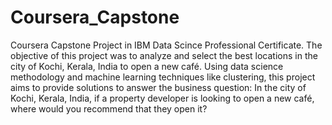 # Coursera_Capstone
Coursera Capstone Project in IBM Data Scince Professional Certificate. 
The objective of this  project was to analyze and select the best locations in the city of
Kochi, Kerala, India to open a new café. Using data science methodology and machine learning
techniques like clustering, this project aims to provide solutions to answer the business question:
In the city of Kochi, Kerala, India, if a property developer is looking to open a new café, where
would you recommend that they open it? 
